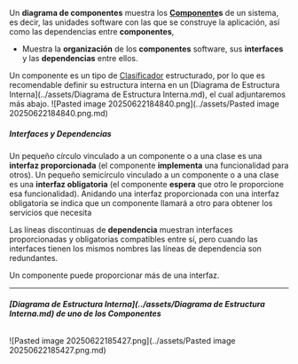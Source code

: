 Un **diagrama de componentes** muestra los **[Componente](../assets/Componente.md)s** de un sistema, es decir, las unidades software con las que se construye la aplicación, así como las dependencias entre **componentes**,
- Muestra la **organización** de los **componentes** software, sus **interfaces** y las **dependencias** entre ellos.

Un componente es un tipo de [Clasificador](../assets/Clasificador.md) estructurado, por lo que es recomendable definir su estructura interna en un [Diagrama de Estructura Interna](../assets/Diagrama de Estructura Interna.md), el cual adjuntaremos más abajo.
![Pasted image 20250622184840.png](../assets/Pasted image 20250622184840.png.md)
##### **Interfaces y Dependencias**
Un pequeño círculo vinculado a un componente o a una clase es una **interfaz proporcionada** (el componente **implementa** una funcionalidad para otros).
Un pequeño semicírculo vinculado a un componente o a una clase es una **interfaz obligatoria** (el componente **espera** que otro le proporcione esa funcionalidad).
Anidando una interfaz proporcionada con una interfaz obligatoria se indica que un componente llamará a otro para obtener los servicios que necesita

Las líneas discontinuas de **dependencia** muestran interfaces proporcionadas y obligatorias compatibles entre sí, pero cuando las interfaces tienen los mismos nombres las líneas de dependencia son redundantes.

Un componente puede proporcionar más de una interfaz.
****
###### **[Diagrama de Estructura Interna](../assets/Diagrama de Estructura Interna.md) de uno de los Componentes**
![Pasted image 20250622185427.png](../assets/Pasted image 20250622185427.png.md)

